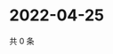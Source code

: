 # 2022-04-25

共 0 条

<!-- BEGIN WEIBO -->
<!-- 最后更新时间 Mon Apr 25 2022 17:01:03 GMT+0800 (China Standard Time) -->

<!-- END WEIBO -->
